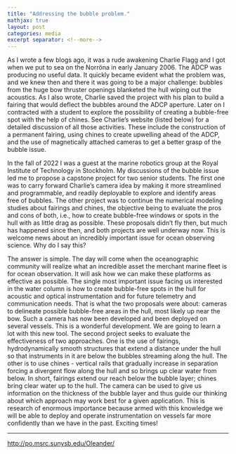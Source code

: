 ```yaml
---
title: "Addressing the bubble problem."
mathjax: true
layout: post
categories: media
excerpt separator: <!--more-->
---
```


As I wrote a few blogs ago, it was a rude awakening Charlie Flagg and I got when we put to sea on the Norröna in early January 2006. The ADCP was producing no useful data. It quickly became evident what the problem was, and we knew then and there it was going to be a major challenge: bubbles from the huge bow thruster openings blanketed the hull wiping out the acoustics. As I also wrote, Charlie saved the project with his plan to build a fairing that would deflect the bubbles around the ADCP aperture. Later on I contracted with a student to explore the possibility of creating a bubble-free spot with the help of chines. See Charlie’s website (listed below) for a detailed discussion of all those activities. These include the construction of a permanent fairing, using chines to create upwelling ahead of the ADCP, and the use of magnetically attached cameras to get a better grasp of the bubble issue. 
<!--more-->

In the fall of 2022 I was a guest at the marine robotics group at the Royal Institute of Technology in Stockholm. My discussions of the bubble issue led me to propose a capstone project for two senior students. The first one was to carry forward Charlie’s camera idea by making it more streamlined and programmable, and readily deployable to explore and identify areas free of bubbles. The other project was to continue the numerical modeling studies about fairings and chines, the objective being to evaluate the pros and cons of both, i.e., how to create bubble-free windows or spots in the hull with as little drag as possible. These proposals didn’t fly then, but much has happened since then, and both projects are well underway now. This is welcome news about an incredibly important issue for ocean observing science. Why do I say this? 

The answer is simple. The day will come when the oceanographic community will realize what an incredible asset the merchant marine fleet is for ocean observation. It will ask how we can make these platforms as effective as possible. The single most important issue facing us interested in the water column is how to create bubble-free spots in the hull for acoustic and optical instrumentation and for future telemetry and communication needs. That is what the two proposals were about: cameras to delineate possible bubble-free areas in the hull, most likely up near the bow. Such a camera has now been developed and been deployed on several vessels. This is a wonderful development. We are going to learn a lot with this new tool. The second project seeks to evaluate the effectiveness of two approaches. One is the use of fairings, hydrodynamically smooth structures that extend a distance under the hull so that instruments in it are below the bubbles streaming along the hull. The other is to use chines - vertical rails that gradually increase in separation forcing a divergent flow along the hull and so brings up clear water from below. In short, fairings extend our reach below the bubble layer; chines bring clear water up to the hull. The camera can be used to give us information on the thickness of the bubble layer and thus guide our thinking about which approach may work best for a given application. This is research of enormous importance because armed with this knowledge we will be able to deploy and operate instrumentation on vessels far more confidently than we have in the past. Exciting times! 

- - - - -
http://po.msrc.sunysb.edu/Oleander/

